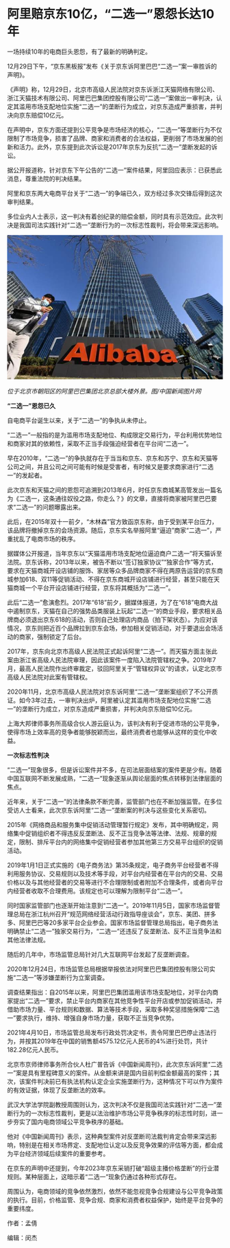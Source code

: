 # 阿里赔京东10亿，“二选一”恩怨长达10年

一场持续10年的电商巨头恩怨，有了最新的明确判定。

12月29日下午，“京东黑板报”发布《关于京东诉阿里巴巴“二选一”案一审胜诉的声明》。

《声明》称，12月29日，北京市高级人民法院对京东诉浙江天猫网络有限公司、浙江天猫技术有限公司、阿里巴巴集团控股有限公司“二选一”案做出一审判决，认定其滥用市场支配地位实施“二选一”的垄断行为成立，对京东造成严重损害，并判决向京东赔偿10亿元。

在声明中，京东方面还提到公平竞争是市场经济的核心，“二选一”等垄断行为不仅限制了市场竞争，损害了品牌、商家和消费者的合法权益，更削弱了市场发展的创新和活力。此外，京东提到此次诉讼是2017年京东为反抗“二选一”垄断发起的诉讼。

据公开报道称，针对京东下午公告的“二选一”案件结果，阿里回应表示：已获悉此消息，尊重法院的判决结果。

阿里和京东两大电商平台关于“二选一”的争端已久，双方经过多次交锋后得到这次审判结果。

多位业内人士表示，这一判决有着创纪录的赔偿金额，同时具有示范效应。此次判决是我国司法实践针对“二选一”垄断行为的一次标志性裁判，将会带来深远影响。

![b52937f97d198ce6c4bbf2ea5c7220be.jpg](https://raw.githubusercontent.com/qqhsx/qqnews_image/main/2023/12/30/阿里赔京东10亿，“二选一”恩怨长达10年/b52937f97d198ce6c4bbf2ea5c7220be.jpg)

_位于北京市朝阳区的阿里巴巴集团北京总部大楼外景。图/中国新闻图片网_

**“二选一”恩怨已久**

自电商平台诞生以来，关于“二选一”的争执从未停止。

“二选一”一般指的是为滥用市场支配地位、构成限定交易行为，平台利用优势地位和商家对其的依赖性，采取不正当手段强迫经营者在平台间“二选一”。

早在2010年，“二选一”的争执就存在于当当和京东、京东和苏宁、京东和天猫等公司之间，并且公司之间可能有时候是受害者，有时候又是要求商家进行“二选一”的发起者。

此次京东和天猫之间的恩怨可追溯到2013年6月，时任京东商城某高管发出一篇名为《二选一，这条通往奴役之路，你走么？》的文章，直接将商家被阿里巴巴要求“二选一”的问题曝露出来。

此后，在2015年双十一前夕，“木林森”官方致函京东称，由于受到某平台压力，该品牌将撤掉京东的会场资源。随后，京东实名举报阿里“逼迫”商家“二选一”，严重扰乱了电商市场的秩序。

据媒体公开报道，当年京东以“天猫滥用市场支配地位逼迫商户二选一”将天猫诉至法院。京东诉称，2013年以来，被告不断以“签订独家协议”“独家合作”等方式，要求在天猫商城开设店铺的服饰、家居等众多品牌商家不得在两原告运营的京东商城参加618、双11等促销活动、不得在京东商城开设店铺进行经营，甚至只能在天猫商城一个平台开设店铺进行经营，京东将其概括为“二选一”。

此后“二选一”愈演愈烈。2017年“618”前夕，据媒体报道，为了在“618”电商大战中遏制京东，天猫在自己的强势品类服装上玩起“二选一”的商业手段，要求相关品牌商必须退出京东618的活动，否则自己处理店内商品（拍下架状态）。为应对该情况，京东则把近百个品牌拉到京东会场，参加相关促销活动，对于要退出会场活动的商家，强制锁定了后台。

2017年，京东向北京市高级人民法院正式起诉阿里“二选一”。而天猫方面主张此案由浙江省高级人民法院审理，因此该案件一度陷入法院管辖权之争。2019年7月，最高人民法院作出终审裁定，驳回阿里关于“管辖权异议”的请求，认定北京市高级人民法院对此案有管辖权。

2020年11月，北京市高级人民法院对京东诉阿里“二选一”垄断案组织了不公开质证。如今3年过去，一审判决出炉，阿里被认定其滥用市场支配地位实施“二选一”的垄断行为成立，对京东造成严重损害，并判决向京东赔偿10亿元。

上海大邦律师事务所高级合伙人游云庭认为，该判决有利于促进市场的公平竞争，使得市场上效率高的竞争者能够脱颖而出，最终消费者也能够从这样的变化中收益。

**一次标志性判决**

“二选一”现象很多，但是诉讼案件并不多，在司法层面结案的案件更是少有。随着中国互联网不断发展成熟，“二选一”现象逐渐从舆论层面的焦点转移到法律层面的焦点。

近年来，关于“二选一”的法律条款不断完善，监管部门也在不断加强监管。在多位受访人士看来，此次京东诉阿里“二选一”垄断案的判决与这些变化关系密切。

2015年《网络商品和服务集中促销活动管理暂行规定》发布，其中明确规定，网络集中促销组织者不得违反反垄断法、反不正当竞争法等法律、法规、规章的规定，限制、排斥平台内的网络集中促销经营者参加其他第三方交易平台组织的促销活动。

2019年1月1日正式实施的《电子商务法》第35条规定，电子商务平台经营者不得利用服务协议、交易规则以及技术等手段，对平台内经营者在平台内的交易、交易价格以及与其他经营者的交易等进行不合理限制或者附加不合理条件，或者向平台内经营者收取不合理费用。该规定也可以理解为限制平台“二选一”。

同时国家监管部门也逐渐开始注意到“二选一”。2019年11月5日，国家市场监督管理总局在浙江杭州召开“规范网络经营活动行政指导座谈会”，京东、美团、拼多多、阿里巴巴等20多家平台企业参会。国家市场监督管理总局指出，电子商务法明确禁止“二选一”独家交易行为，“二选一”还违反了反垄断法、反不正当竞争法和其他法律法规。

随后的几年中，市场监管总局针对几大互联网平台发起了反垄断调查。

2020年12月24日，市场监管总局根据举报依法对阿里巴巴集团控股有限公司实施“二选一”等涉嫌垄断行为立案调查。

调查结果指出：自2015年以来，阿里巴巴集团滥用该市场支配地位，对平台内商家提出“二选一”要求，禁止平台内商家在其他竞争性平台开店或参加促销活动，并借助市场力量、平台规则和数据、算法等技术手段，采取多种奖惩措施保障“二选一”要求执行，维持、增强自身市场力量，获取不正当竞争优势。

2021年4月10日，市场监管总局发布行政处罚决定书，责令阿里巴巴停止违法行为，并按其2019年在中国的销售额4575.12亿元人民币的4%进行处罚，共计182.28亿元人民币。

北京市京师律师事务所合伙人杜广普告诉《中国新闻周刊》，此次京东诉阿里“二选一”案是具有里程碑意义的案件。从金额来讲是国内目前判偿金额最高的案件；其次，该案件判决前已有执法机构认定企业实施垄断行为，这种情况下可以作为案件的有效证据，体现了反垄断法的效率。

武汉大学法学院副教授周围则认为，这次判决不仅是我国司法实践针对“二选一”垄断行为的一次标志性裁判，更是以法治维护市场公平竞争秩序的标志性时刻，进一步夯实了国内电商领域公平竞争秩序的基础。

他对《中国新闻周刊》表示，这种典型案件对反垄断司法裁判肯定会带来深远影响，特别是在相关市场界定、支配地位认定以及反竞争效果的评估等方面，都会成为平台经济领域后续案件的重要参考。

在京东的声明中还提到，今年2023年京东采销打破“超级主播价格垄断”的行业潜规则。某种层面上，这暗示着“二选一”现象仍通过各种形式存在。

周围认为，电商领域的竞争依然激烈，依然不能忽视竞争合规建设与公平竞争政策的执行。目前，价格监管、竞争合规、商家和消费者权益保护，始终是平台竞争的重要纬度。

作者：孟倩

编辑：闵杰

